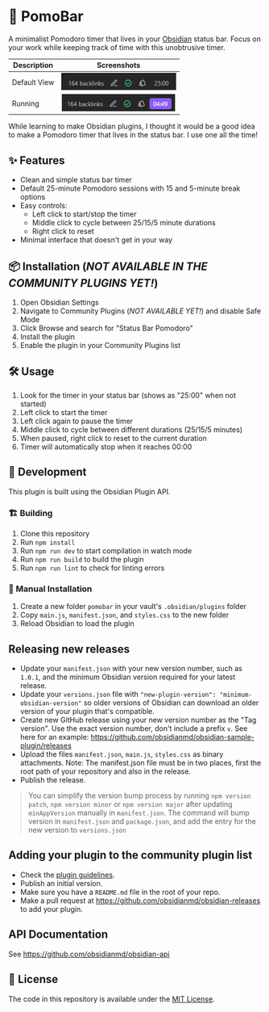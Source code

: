 # 🌟 PomoBar

A minimalist Pomodoro timer that lives in your [Obsidian](https://obsidian.md) status bar. Focus on your work while keeping track of time with this unobtrusive timer.

| Description  |             Screenshots             |
| ------------ | :---------------------------------: |
| Default View | ![screenshot-1](./screenshot-1.png) |
| Running      | ![screenshot-2](./screenshot-2.png) |

While learning to make Obsidian plugins, I thought it would be a good idea to make a Pomodoro timer that lives in the status bar. I use one all the time!

## ✨ Features

-   Clean and simple status bar timer
-   Default 25-minute Pomodoro sessions with 15 and 5-minute break options
-   Easy controls:
    -   Left click to start/stop the timer
    -   Middle click to cycle between 25/15/5 minute durations
    -   Right click to reset
-   Minimal interface that doesn't get in your way

## 📦 Installation (_NOT AVAILABLE IN THE COMMUNITY PLUGINS YET!_)

1. Open Obsidian Settings
2. Navigate to Community Plugins (_NOT AVAILABLE YET!_) and disable Safe Mode
3. Click Browse and search for "Status Bar Pomodoro"
4. Install the plugin
5. Enable the plugin in your Community Plugins list

## 🛠️ Usage

1. Look for the timer in your status bar (shows as "25:00" when not started)
2. Left click to start the timer
3. Left click again to pause the timer
4. Middle click to cycle between different durations (25/15/5 minutes)
5. When paused, right click to reset to the current duration
6. Timer will automatically stop when it reaches 00:00

## 🚀 Development

This plugin is built using the Obsidian Plugin API.

### 🏗️ Building

1. Clone this repository
2. Run `npm install`
3. Run `npm run dev` to start compilation in watch mode
4. Run `npm run build` to build the plugin
5. Run `npm run lint` to check for linting errors

### 📁 Manual Installation

1. Create a new folder `pomobar` in your vault's `.obsidian/plugins` folder
2. Copy `main.js`, `manifest.json`, and `styles.css` to the new folder
3. Reload Obsidian to load the plugin

## Releasing new releases

-   Update your `manifest.json` with your new version number, such as `1.0.1`, and the minimum Obsidian version required for your latest release.
-   Update your `versions.json` file with `"new-plugin-version": "minimum-obsidian-version"` so older versions of Obsidian can download an older version of your plugin that's compatible.
-   Create new GitHub release using your new version number as the "Tag version". Use the exact version number, don't include a prefix `v`. See here for an example: https://github.com/obsidianmd/obsidian-sample-plugin/releases
-   Upload the files `manifest.json`, `main.js`, `styles.css` as binary attachments. Note: The manifest.json file must be in two places, first the root path of your repository and also in the release.
-   Publish the release.

> You can simplify the version bump process by running `npm version patch`, `npm version minor` or `npm version major` after updating `minAppVersion` manually in `manifest.json`.
> The command will bump version in `manifest.json` and `package.json`, and add the entry for the new version to `versions.json`

## Adding your plugin to the community plugin list

-   Check the [plugin guidelines](https://docs.obsidian.md/Plugins/Releasing/Plugin+guidelines).
-   Publish an initial version.
-   Make sure you have a `README.md` file in the root of your repo.
-   Make a pull request at https://github.com/obsidianmd/obsidian-releases to add your plugin.

## API Documentation

See https://github.com/obsidianmd/obsidian-api

## 📜 License

The code in this repository is available under the [MIT License](LICENSE).
